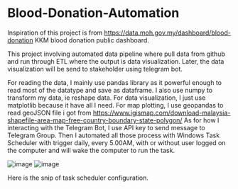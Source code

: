 # Blood-Donation-Automation

Inspiration of this project is from https://data.moh.gov.my/dashboard/blood-donation KKM blood donation public dashboard.

This project involving automated data pipeline where pull data from github and run through ETL where the output is data visualization.
Later, the data visualization will be send to stakeholder using telegram bot. 

For reading the data, I mainly use pandas library as it powerful enough to read most of the datatype and save as dataframe.
I also use numpy to transform my data, ie reshape data.
For data visualization, I just use matplotlib because it have all I need.
For map plotting, I use geopandas to read geoJSON file i got from https://www.igismap.com/download-malaysia-shapefile-area-map-free-country-boundary-state-polygon/
As for how I interacting with the Telegram Bot, I use API key to send message to Telegram Group.
Then I automated all those process with Windows Task Scheduler with trigger daily, every 5.00AM, with or without user logged on the computer and will wake the computer to run the task.

![image](https://github.com/AsyrafMustaffa-01/Blood-Donation-Automation/assets/155541067/805cce8a-31a3-4e41-8b9c-90fc335972e3)
![image](https://github.com/AsyrafMustaffa-01/Blood-Donation-Automation/assets/155541067/d46712c9-4401-41a1-b3ff-c5e02c1544e9)

Here is the snip of task scheduler configuration.
